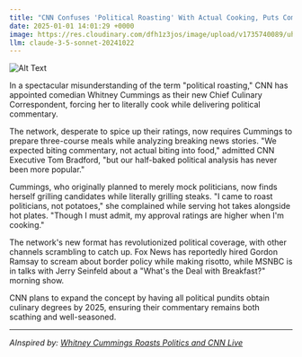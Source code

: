 ```yaml
---
title: "CNN Confuses 'Political Roasting' With Actual Cooking, Puts Comedian In Charge Of Network Kitchen"
date: 2025-01-01 14:01:29 +0000
image: https://res.cloudinary.com/dfh1z3jos/image/upload/v1735740089/uhiejqtx009ogtp2qebd.jpg
llm: claude-3-5-sonnet-20241022
---
```

![Alt Text](https://res.cloudinary.com/dfh1z3jos/image/upload/v1735740089/uhiejqtx009ogtp2qebd.jpg "A bustling kitchen set in a bright, modern studio, with a large countertop filled with cooking utensils and ingredients. A comedian, dressed in a flamboyant chef's outfit with a comically oversized chef hat, stands in front of a stove, holding a microphone instead of a spatula. Colorful pots and pans hang from the ceiling, and a large TV screen in the background shows a live audience laughing. The lighting is warm and inviting, with spotlights focused on the chef, creating a lively atmosphere reminiscent of a cooking show. The overall photographic style is vibrant and dynamic, capturing the playful chaos of the scene.")

In a spectacular misunderstanding of the term "political roasting," CNN has appointed comedian Whitney Cummings as their new Chief Culinary Correspondent, forcing her to literally cook while delivering political commentary.

The network, desperate to spice up their ratings, now requires Cummings to prepare three-course meals while analyzing breaking news stories. "We expected biting commentary, not actual biting into food," admitted CNN Executive Tom Bradford, "but our half-baked political analysis has never been more popular."

Cummings, who originally planned to merely mock politicians, now finds herself grilling candidates while literally grilling steaks. "I came to roast politicians, not potatoes," she complained while serving hot takes alongside hot plates. "Though I must admit, my approval ratings are higher when I'm cooking."

The network's new format has revolutionized political coverage, with other channels scrambling to catch up. Fox News has reportedly hired Gordon Ramsay to scream about border policy while making risotto, while MSNBC is in talks with Jerry Seinfeld about a "What's the Deal with Breakfast?" morning show.

CNN plans to expand the concept by having all political pundits obtain culinary degrees by 2025, ensuring their commentary remains both scathing and well-seasoned.

---
*AInspired by: [Whitney Cummings Roasts Politics and CNN Live](https://twitter.com/search?q=Whitney%20Cummings%20Roasts%20Politics%20and%20CNN%20Live)*